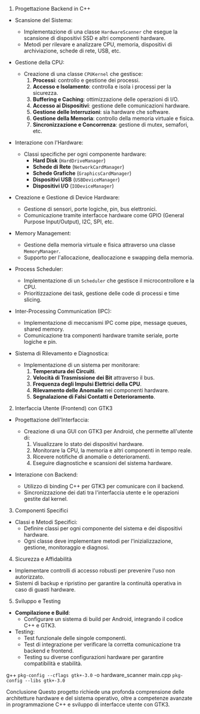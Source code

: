 
 1. Progettazione Backend in C++
   - Scansione del Sistema:
     - Implementazione di una classe `HardwareScanner` che esegue la scansione di dispositivi SSD e altri componenti hardware.
     - Metodi per rilevare e analizzare CPU, memoria, dispositivi di archiviazione, schede di rete, USB, etc.
   
   - Gestione della CPU:
     - Creazione di una classe `CPUKernel` che gestisce:
       1. **Processi**: controllo e gestione dei processi.
       2. **Accesso e Isolamento**: controlla e isola i processi per la sicurezza.
       3. **Buffering e Caching**: ottimizzazione delle operazioni di I/O.
       4. **Accesso ai Dispositivi**: gestione delle comunicazioni hardware.
       5. **Gestione delle Interruzioni**: sia hardware che software.
       6. **Gestione della Memoria**: controllo della memoria virtuale e fisica.
       7. **Sincronizzazione e Concorrenza**: gestione di mutex, semafori, etc.

   - Interazione con l'Hardware:
     - Classi specifiche per ogni componente hardware:
       - **Hard Disk** (`HardDriveManager`)
       - **Schede di Rete** (`NetworkCardManager`)
       - **Schede Grafiche** (`GraphicsCardManager`)
       - **Dispositivi USB** (`USBDeviceManager`)
       - **Dispositivi I/O** (`IODeviceManager`)

   - Creazione e Gestione di Device Hardware:
     - Gestione di sensori, porte logiche, pin, bus elettronici.
     - Comunicazione tramite interfacce hardware come GPIO (General Purpose Input/Output), I2C, SPI, etc.

   - Memory Management:
     - Gestione della memoria virtuale e fisica attraverso una classe `MemoryManager`.
     - Supporto per l'allocazione, deallocazione e swapping della memoria.

   - Process Scheduler:
     - Implementazione di un `Scheduler` che gestisce il microcontrollore e la CPU.
     - Prioritizzazione dei task, gestione delle code di processi e time slicing.

   - Inter-Processing Communication (IPC):
     - Implementazione di meccanismi IPC come pipe, message queues, shared memory.
     - Comunicazione tra componenti hardware tramite seriale, porte logiche e pin.

   - Sistema di Rilevamento e Diagnostica:
     - Implementazione di un sistema per monitorare:
       1. **Temperatura dei Circuiti**.
       2. **Velocità di Trasmissione dei Bit** attraverso il bus.
       3. **Frequenza degli Impulsi Elettrici della CPU**.
       4. **Rilevamento delle Anomalie** nei componenti hardware.
       5. **Segnalazione di Falsi Contatti e Deterioramento**.

 2. Interfaccia Utente (Frontend) con GTK3
   - Progettazione dell'Interfaccia:
     - Creazione di una GUI con GTK3 per Android, che permette all'utente di:
       1. Visualizzare lo stato dei dispositivi hardware.
       2. Monitorare la CPU, la memoria e altri componenti in tempo reale.
       3. Ricevere notifiche di anomalie o deterioramenti.
       4. Eseguire diagnostiche e scansioni del sistema hardware.

   - Interazione con Backend:
     - Utilizzo di binding C++ per GTK3 per comunicare con il backend.
     - Sincronizzazione dei dati tra l'interfaccia utente e le operazioni gestite dal kernel.

 3. Componenti Specifici
   - Classi e Metodi Specifici:
     - Definire classi per ogni componente del sistema e dei dispositivi hardware.
     - Ogni classe deve implementare metodi per l'inizializzazione, gestione, monitoraggio e diagnosi.

 4. Sicurezza e Affidabilità
   - Implementare controlli di accesso robusti per prevenire l'uso non autorizzato.
   - Sistemi di backup e ripristino per garantire la continuità operativa in caso di guasti hardware.

 5. Sviluppo e Testing
   - **Compilazione e Build**:
     - Configurare un sistema di build per Android, integrando il codice C++ e GTK3.
   - Testing:
     - Test funzionale delle singole componenti.
     - Test di integrazione per verificare la corretta comunicazione tra backend e frontend.
     - Testing su diverse configurazioni hardware per garantire compatibilità e stabilità.

g++ `pkg-config --cflags gtk+-3.0` -o hardware_scanner main.cpp `pkg-config --libs gtk+-3.0`


 Conclusione
Questo progetto richiede una profonda comprensione delle architetture hardware e del sistema operativo, oltre a competenze avanzate in programmazione C++ e sviluppo di interfacce utente con GTK3. 
